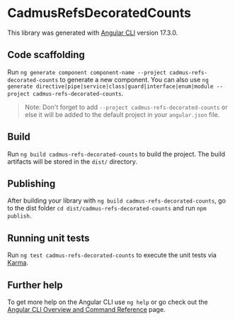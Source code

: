 # CadmusRefsDecoratedCounts

This library was generated with [Angular CLI](https://github.com/angular/angular-cli) version 17.3.0.

## Code scaffolding

Run `ng generate component component-name --project cadmus-refs-decorated-counts` to generate a new component. You can also use `ng generate directive|pipe|service|class|guard|interface|enum|module --project cadmus-refs-decorated-counts`.
> Note: Don't forget to add `--project cadmus-refs-decorated-counts` or else it will be added to the default project in your `angular.json` file. 

## Build

Run `ng build cadmus-refs-decorated-counts` to build the project. The build artifacts will be stored in the `dist/` directory.

## Publishing

After building your library with `ng build cadmus-refs-decorated-counts`, go to the dist folder `cd dist/cadmus-refs-decorated-counts` and run `npm publish`.

## Running unit tests

Run `ng test cadmus-refs-decorated-counts` to execute the unit tests via [Karma](https://karma-runner.github.io).

## Further help

To get more help on the Angular CLI use `ng help` or go check out the [Angular CLI Overview and Command Reference](https://angular.io/cli) page.
